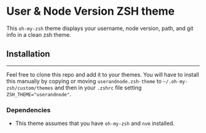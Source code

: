 # User & Node Version ZSH theme

This `oh-my-zsh` theme displays your username, node version, path, and git info in a clean zsh theme.

## Installation
---
Feel free to clone this repo and add it to your themes.  You will have to install this manually by copying or moving `userandnode.zsh-theme` to `~/.oh-my-zsh/custom/themes` and then in your `.zshrc` file setting `ZSH_THEME="userandnode"`.

### Dependencies
- This theme assumes that you have `oh-my-zsh` and `nvm` installed.